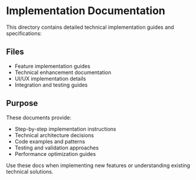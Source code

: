 # Implementation Documentation

This directory contains detailed technical implementation guides and specifications:

## Files

- Feature implementation guides
- Technical enhancement documentation
- UI/UX implementation details
- Integration and testing guides

## Purpose

These documents provide:

- Step-by-step implementation instructions
- Technical architecture decisions
- Code examples and patterns
- Testing and validation approaches
- Performance optimization guides

Use these docs when implementing new features or understanding existing technical solutions.
